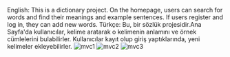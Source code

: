 English: This is a dictionary project. On the homepage, users can search for words and find their meanings and example sentences. If users register and log in, they can add new words.
Türkçe: Bu, bir sözlük projesidir.Ana Sayfa'da kullanıcılar, kelime aratarak o kelimenin anlamını ve örnek cümlelerini bulabilirler. Kullanıcılar kayıt olup giriş yaptıklarında, yeni kelimeler ekleyebilirler.
![mvc1](https://github.com/enes-muratgul/DictionaryMVC/assets/131779690/475eb251-65aa-46d2-a01a-382957f2f8e3)
![mvc2](https://github.com/enes-muratgul/DictionaryMVC/assets/131779690/894e2115-0e5c-408a-b35d-fc6076224748)
![mvc3](https://github.com/enes-muratgul/DictionaryMVC/assets/131779690/30f7b23b-9f6e-4636-af72-cf40c85a629f)
